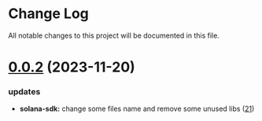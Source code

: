 
# Change Log

All notable changes to this project will be documented in this file.

# [0.0.2](https://github.com/xiaohuasheng0x1/blockchains) (2023-11-20)

### updates

- **solana-sdk:** change some files name and remove some unused libs ([21](https://github.com/xiaohuasheng0x1/blockchains/pull/21))
